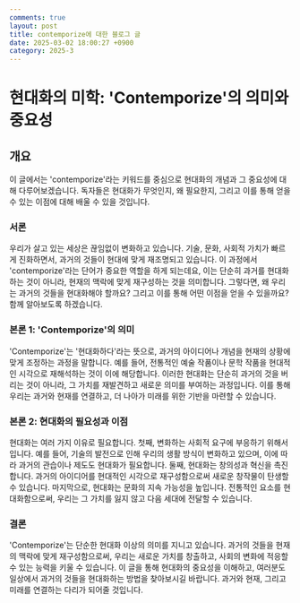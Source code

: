 ```yaml
---
comments: true
layout: post
title: contemporize에 대한 블로그 글
date: 2025-03-02 18:00:27 +0900
category: 2025-3
---
```


# 현대화의 미학: 'Contemporize'의 의미와 중요성

## 개요
이 글에서는 'contemporize'라는 키워드를 중심으로 현대화의 개념과 그 중요성에 대해 다루어보겠습니다. 독자들은 현대화가 무엇인지, 왜 필요한지, 그리고 이를 통해 얻을 수 있는 이점에 대해 배울 수 있을 것입니다.

### 서론
우리가 살고 있는 세상은 끊임없이 변화하고 있습니다. 기술, 문화, 사회적 가치가 빠르게 진화하면서, 과거의 것들이 현대에 맞게 재조명되고 있습니다. 이 과정에서 'contemporize'라는 단어가 중요한 역할을 하게 되는데요, 이는 단순히 과거를 현대화하는 것이 아니라, 현재의 맥락에 맞게 재구성하는 것을 의미합니다. 그렇다면, 왜 우리는 과거의 것들을 현대화해야 할까요? 그리고 이를 통해 어떤 이점을 얻을 수 있을까요? 함께 알아보도록 하겠습니다.

### 본론 1: 'Contemporize'의 의미
'Contemporize'는 '현대화하다'라는 뜻으로, 과거의 아이디어나 개념을 현재의 상황에 맞게 조정하는 과정을 말합니다. 예를 들어, 전통적인 예술 작품이나 문학 작품을 현대적인 시각으로 재해석하는 것이 이에 해당합니다. 이러한 현대화는 단순히 과거의 것을 버리는 것이 아니라, 그 가치를 재발견하고 새로운 의미를 부여하는 과정입니다. 이를 통해 우리는 과거와 현재를 연결하고, 더 나아가 미래를 위한 기반을 마련할 수 있습니다.

### 본론 2: 현대화의 필요성과 이점
현대화는 여러 가지 이유로 필요합니다. 첫째, 변화하는 사회적 요구에 부응하기 위해서입니다. 예를 들어, 기술의 발전으로 인해 우리의 생활 방식이 변화하고 있으며, 이에 따라 과거의 관습이나 제도도 현대화가 필요합니다. 둘째, 현대화는 창의성과 혁신을 촉진합니다. 과거의 아이디어를 현대적인 시각으로 재구성함으로써 새로운 창작물이 탄생할 수 있습니다. 마지막으로, 현대화는 문화의 지속 가능성을 높입니다. 전통적인 요소를 현대화함으로써, 우리는 그 가치를 잃지 않고 다음 세대에 전달할 수 있습니다.

### 결론
'Contemporize'는 단순한 현대화 이상의 의미를 지니고 있습니다. 과거의 것들을 현재의 맥락에 맞게 재구성함으로써, 우리는 새로운 가치를 창출하고, 사회의 변화에 적응할 수 있는 능력을 키울 수 있습니다. 이 글을 통해 현대화의 중요성을 이해하고, 여러분도 일상에서 과거의 것들을 현대화하는 방법을 찾아보시길 바랍니다. 과거와 현재, 그리고 미래를 연결하는 다리가 되어줄 것입니다.